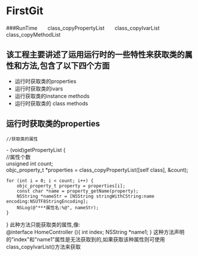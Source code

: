 # FirstGit
###RunTime　　class_copyPropertyList　　class_copyIvarList　　class_copyMethodList
## 该工程主要讲述了运用运行时的一些特性来获取类的属性和方法,包含了以下四个方面
*   运行时获取类的properties
*   运行时获取类的ivars
*   运行获取类的instance methods
*   运行时获取类的 class methods

## 运行时获取类的properties  
    //获取类的属性
\- (void)getPropertyList {  
    //属性个数  
    unsigned int count;  
    objc_property_t *properties = class_copyPropertyList([self class], &count);
    
    for (int i = 0; i < count; i++) {
        objc_property_t property = properties[i];
        const char *name = property_getName(property);
        NSString *nameStr = [NSString stringWithCString:name encoding:NSUTF8StringEncoding];
        NSLog(@"***属性名:%@", nameStr);
    }
}
此种方法只能获取类的属性,像:  
    @interface HomeController (){
    int index;
    NSString *name1;
}
这种方法声明的"index"和"name1"属性是无法获取到的,如果获取该种属性则可使用class_copyIvarList()方法来获取



